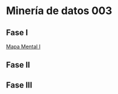 # Minería de datos 003
## Fase I
[Mapa Mental I](https://github.com/DanielAlsina/Mineria-de-datos-003/blob/main/MapaMental_1_1860749.pdf)
## Fase II
## Fase III
